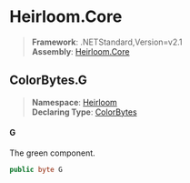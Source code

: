 # Heirloom.Core

> **Framework**: .NETStandard,Version=v2.1  
> **Assembly**: [Heirloom.Core][0]  

## ColorBytes.G

> **Namespace**: [Heirloom][0]  
> **Declaring Type**: [ColorBytes][1]  

#### G

The green component.

```cs
public byte G
```

[0]: ../../../Heirloom.Core.md
[1]: ../ColorBytes.md
